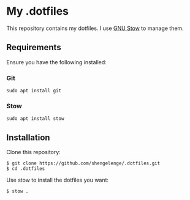 # My .dotfiles

This repository contains my dotfiles. I use [GNU Stow](https://www.gnu.org/software/stow/) to manage them.

## Requirements

Ensure you have the following installed:

### Git

```
sudo apt install git
```

### Stow

```
sudo apt install stow
```

## Installation

Clone this repository:

```
$ git clone https://github.com/shengelenge/.dotfiles.git
$ cd .dotfiles
```

Use stow to install the dotfiles you want:

```
$ stow .
```
